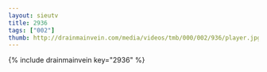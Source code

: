 ```yaml
--- 
layout: sieutv
title: 2936
tags: ["002"]
thumb: http://drainmainvein.com/media/videos/tmb/000/002/936/player.jpg
---
```

{% include drainmainvein key="2936" %} 
